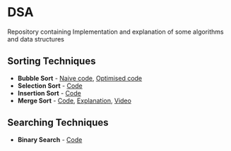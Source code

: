 # DSA
Repository containing Implementation and explanation of some algorithms and data structures

## Sorting Techniques
- **Bubble Sort** - [Naive code](https://github.com/shwetanshu07/DSA/blob/master/Sorting%20Techniques/Bubble_sort_naive.py), [Optimised code](https://github.com/shwetanshu07/DSA/blob/master/Sorting%20Techniques/Bubble_sort_optimised.py)
- **Selection Sort** - [Code](https://github.com/shwetanshu07/DSA/blob/master/Sorting%20Techniques/Selection_sort.py)
- **Insertion Sort** - [Code](https://github.com/shwetanshu07/DSA/blob/master/Sorting%20Techniques/Insertion_sort.py)
- **Merge Sort** - [Code](https://github.com/shwetanshu07/DSA/blob/master/Sorting%20Techniques/Merge%20Sort.py), [Explanation](https://raw.githubusercontent.com/shwetanshu07/DSA/master/Sorting%20Techniques/Merge%20Sort%20Explanation.txt), [Video](https://www.youtube.com/watch?v=cAv-4ltj1go&t)
## Searching Techniques
- **Binary Search** - [Code](https://github.com/shwetanshu07/DSA/blob/master/Searching%20Techniques/Binary_search.py)
